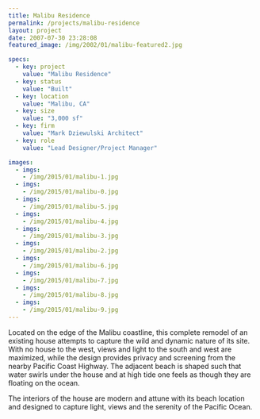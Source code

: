 ```yaml
---
title: Malibu Residence
permalink: /projects/malibu-residence
layout: project
date: 2007-07-30 23:28:08
featured_image: /img/2002/01/malibu-featured2.jpg

specs:
  - key: project
    value: "Malibu Residence"
  - key: status
    value: "Built"
  - key: location
    value: "Malibu, CA"
  - key: size
    value: "3,000 sf"
  - key: firm
    value: "Mark Dziewulski Architect"
  - key: role
    value: "Lead Designer/Project Manager"

images:
  - imgs: 
    - /img/2015/01/malibu-1.jpg
  - imgs: 
    - /img/2015/01/malibu-0.jpg
  - imgs: 
    - /img/2015/01/malibu-5.jpg
  - imgs: 
    - /img/2015/01/malibu-4.jpg
  - imgs: 
    - /img/2015/01/malibu-3.jpg
  - imgs: 
    - /img/2015/01/malibu-2.jpg
  - imgs: 
    - /img/2015/01/malibu-6.jpg
  - imgs: 
    - /img/2015/01/malibu-7.jpg
  - imgs: 
    - /img/2015/01/malibu-8.jpg
  - imgs: 
    - /img/2015/01/malibu-9.jpg
---
```


Located on the edge of the Malibu coastline, this complete remodel of an existing house attempts to capture the wild and dynamic nature of its site. With no house to the west, views and light to the south and west are maximized, while the design provides privacy and screening from the nearby Pacific Coast Highway. The adjacent beach is shaped such that water swirls under the house and at high tide one feels as though they are floating on the ocean.

The interiors of the house are modern and attune with its beach location and designed to capture light, views and the serenity of the Pacific Ocean.

